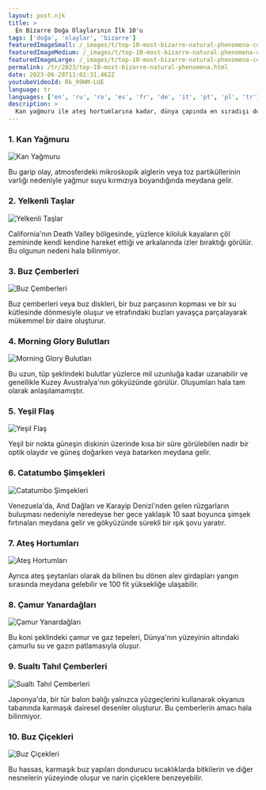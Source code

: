 ```yaml
---
layout: post.njk
title: >
  En Bizarre Doğa Olaylarının İlk 10'u
tags: ['doğa', 'olaylar', 'bizarre']
featuredImageSmall: /_images/t/top-10-most-bizarre-natural-phenomena-cover-tr-small.webp
featuredImageMedium: /_images/t/top-10-most-bizarre-natural-phenomena-cover-tr-medium.webp
featuredImageLarge: /_images/t/top-10-most-bizarre-natural-phenomena-cover-tr-large.webp
permalink: /tr/2023/top-10-most-bizarre-natural-phenomena.html
date: 2023-06-28T11:01:31.462Z
youtubeVideoId: Rk_99HM-LUE
language: tr
languages: ['en', 'ru', 'ro', 'es', 'fr', 'de', 'it', 'pt', 'pl', 'tr']
description: >
  Kan yağmuru ile ateş hortumlarına kadar, dünya çapında en sıradışı doğal olaylardan bazıları burada.
---
```


### 1. Kan Yağmuru

![Kan Yağmuru](/_images/6/6284d97f76f4d01249456e7810df6ee8-medium.webp)

Bu garip olay, atmosferdeki mikroskopik alglerin veya toz partiküllerinin varlığı nedeniyle yağmur suyu kırmızıya boyandığında meydana gelir.

### 2. Yelkenli Taşlar

![Yelkenli Taşlar](/_images/a/a9f70f7c4845d153a7cfe90b983cd966-medium.webp)

California'nın Death Valley bölgesinde, yüzlerce kiloluk kayaların çöl zemininde kendi kendine hareket ettiği ve arkalarında izler bıraktığı görülür. Bu olgunun nedeni hala bilinmiyor.

### 3. Buz Çemberleri

![Buz Çemberleri](/_images/3/3807f9ff571058e5f9c2aa4f23247d04-medium.webp)

Buz çemberleri veya buz diskleri, bir buz parçasının kopması ve bir su kütlesinde dönmesiyle oluşur ve etrafındaki buzları yavaşça parçalayarak mükemmel bir daire oluşturur.

### 4. Morning Glory Bulutları

![Morning Glory Bulutları](/_images/e/e2d0fb9286ae43f1759a9b97c800ab56-medium.webp)

Bu uzun, tüp şeklindeki bulutlar yüzlerce mil uzunluğa kadar uzanabilir ve genellikle Kuzey Avustralya'nın gökyüzünde görülür. Oluşumları hala tam olarak anlaşılamamıştır.

### 5. Yeşil Flaş

![Yeşil Flaş](/_images/1/143ce655cefb59ccae7f0e2fdb8e1493-medium.webp)

Yeşil bir nokta güneşin diskinin üzerinde kısa bir süre görülebilen nadir bir optik olaydır ve güneş doğarken veya batarken meydana gelir.

### 6. Catatumbo Şimşekleri

![Catatumbo Şimşekleri](/_images/7/758da73c0e8078770560f37c61644fff-medium.webp)

Venezuela'da, And Dağları ve Karayip Denizi'nden gelen rüzgarların buluşması nedeniyle neredeyse her gece yaklaşık 10 saat boyunca şimşek fırtınaları meydana gelir ve gökyüzünde sürekli bir ışık şovu yaratır.

### 7. Ateş Hortumları

![Ateş Hortumları](/_images/f/f03128551d7ca2bc2b8112a91f5280d0-medium.webp)

Ayrıca ateş şeytanları olarak da bilinen bu dönen alev girdapları yangın sırasında meydana gelebilir ve 100 fit yüksekliğe ulaşabilir.

### 8. Çamur Yanardağları

![Çamur Yanardağları](/_images/4/4d62735646e44b9499d5d938c56407fd-medium.webp)

Bu koni şeklindeki çamur ve gaz tepeleri, Dünya'nın yüzeyinin altındaki çamurlu su ve gazın patlamasıyla oluşur.

### 9. Sualtı Tahıl Çemberleri

![Sualtı Tahıl Çemberleri](/_images/c/c7dafe2c60c14064c3a5e31e805de273-medium.webp)

Japonya'da, bir tür balon balığı yalnızca yüzgeçlerini kullanarak okyanus tabanında karmaşık dairesel desenler oluşturur. Bu çemberlerin amacı hala bilinmiyor.

### 10. Buz Çiçekleri

![Buz Çiçekleri](/_images/2/226676a7dbfb8773771b298a9383d9cc-medium.webp)

Bu hassas, karmaşık buz yapıları dondurucu sıcaklıklarda bitkilerin ve diğer nesnelerin yüzeyinde oluşur ve narin çiçeklere benzeyebilir.

